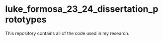 # luke_formosa_23_24_dissertation_prototypes
 This repository contains all of the code used in my research.
